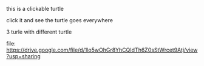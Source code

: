 this is a clickable turtle

click it and see the turtle goes everywhere

3 turle with different turtle

file:
https://drive.google.com/file/d/1lo5wOhGr8YhCQIdTh6Z0sStWrcet9Atj/view?usp=sharing
